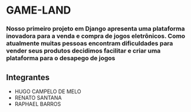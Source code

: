 # GAME-LAND #

### Nosso primeiro projeto em Django apresenta uma plataforma inovadora para a venda e compra de jogos eletrônicos. Como atualmente muitas pessoas encontram dificuldades para vender seus produtos decidimos facilitar e criar uma plataforma para o desapego de jogos  ###

## Integrantes ##

* HUGO CAMPELO DE MELO 
* RENATO SANTANA
* RAPHAEL BARROS

